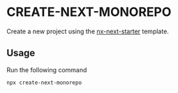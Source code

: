 # CREATE-NEXT-MONOREPO

Create a new project using the [nx-next-starter](https://github.com/J-Liciaga/nx-next-starter) template.

## Usage

Run the following command

```
npx create-next-monorepo
```
